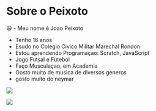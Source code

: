 # Sobre o Peixoto

:smiley: - Meu nome é Joao Peixoto
- Tenho 16 anos
- Esudo no Colegio Civico Militar Marechal Rondon
- Estou aprendendo Programaçao: Scratch, JavaScript
- Jogo Futsal e Futebol
- Faço Musculaçao, em Academia 
- Gosto muito de musica de diversos generos
- gosto muito do neymar

![](https://img.shields.io/badge/Scratch-4D97FF?style=for-the-badge&logo=Scratch&logoColor=white)

![](https://img.shields.io/badge/JavaScript-323330?style=for-the-badge&logo=javascript&logoColor=F7DF1E)
